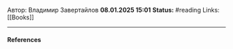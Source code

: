 Автор: Владимир Завертайлов
**08.01.2025 15:01**
**Status:** #reading 
Links: [[Books]]

---

#### References
